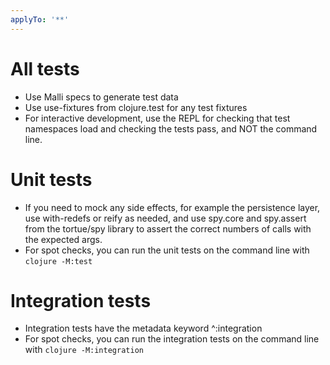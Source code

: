 ```yaml
---
applyTo: '**'
---
```


# All tests
- Use Malli specs to generate test data
- Use use-fixtures from clojure.test for any test fixtures
- For interactive development, use the REPL for checking that test namespaces load and checking the tests pass, and NOT the command line.

# Unit tests
- If you need to mock any side effects, for example the persistence layer, use with-redefs or reify as needed, and use spy.core and spy.assert from the tortue/spy library to assert the correct numbers of calls with the expected args.
- For spot checks, you can run the unit tests on the command line with `clojure -M:test`

# Integration tests
- Integration tests have the metadata keyword ^:integration
- For spot checks, you can run the integration tests on the command line with `clojure -M:integration`
